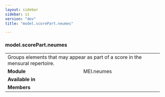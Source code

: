 ```yaml
---
layout: sidebar
sidebar: s1
version: "dev"
title: "model.scorePart.neumes"

---
```


<div class="classSpec model">
   <h3 id="model.scorePart.neumes">model.scorePart.neumes</h3>
   <table class="wovenodd">
      <tr>
         <td colspan="2" class="wovenodd-col2">Groups elements that may appear as part of a score in the mensural repertoire.</td>
      </tr>
      <tr>
         <td class="wovenodd-col1"><strong>Module</strong></td>
         <td class="wovenodd-col2">MEI.neumes</td>
      </tr>
      <tr>
         <td class="wovenodd-col1"><strong>Available in</strong></td>
         <td class="wovenodd-col2">
            <div class="parent"></div>
         </td>
      </tr>
      <tr>
         <td class="wovenodd-col1"><strong>Members</strong></td>
         <td class="wovenodd-col2">
            <div class="parent"></div>
         </td>
      </tr>
   </table>
</div>